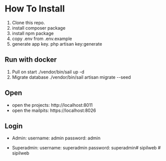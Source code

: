 # How To Install

1. Clone this repo.
2. install composer package
3. install npm package
4. copy .env from .env.example
5. generate app key. php artisan key:generate

## Run with docker
1.  Pull on start ./vendor/bin/sail up -d
2.  Migrate database ./vendor/bin/sail artisan migrate --seed

## Open
-   open the projects: http://localhost:8011
-   open the mailpits: https://localhost:8026

## Login
- Admin:
    username: admin
    password: admin

- Superadmin: 
    username: superadmin
    password: superadmin#   s i p i l w e b  
 #   s i p i l w e b  
 